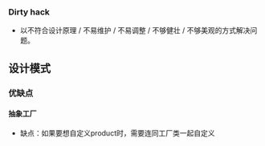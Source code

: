 ### Dirty hack
 * 以不符合设计原理 / 不易维护 / 不易调整 / 不够健壮 / 不够美观的方式解决问题。

## 设计模式

### 优缺点

#### 抽象工厂
 * 缺点：如果要想自定义product时，需要连同工厂类一起自定义